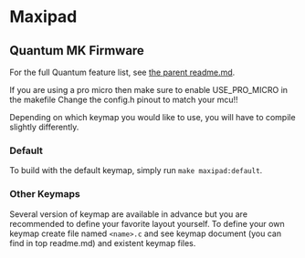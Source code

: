# Maxipad

## Quantum MK Firmware

For the full Quantum feature list, see [the parent readme.md](/readme.md).

If you are using a pro micro then make sure to enable USE_PRO_MICRO in the makefile
Change the config.h pinout to match your mcu!!

Depending on which keymap you would like to use, you will have to compile slightly differently.

### Default

To build with the default keymap, simply run `make maxipad:default`.

### Other Keymaps
Several version of keymap are available in advance but you are recommended to define your favorite layout yourself. To define your own keymap create file named `<name>.c` and see keymap document (you can find in top readme.md) and existent keymap files.
